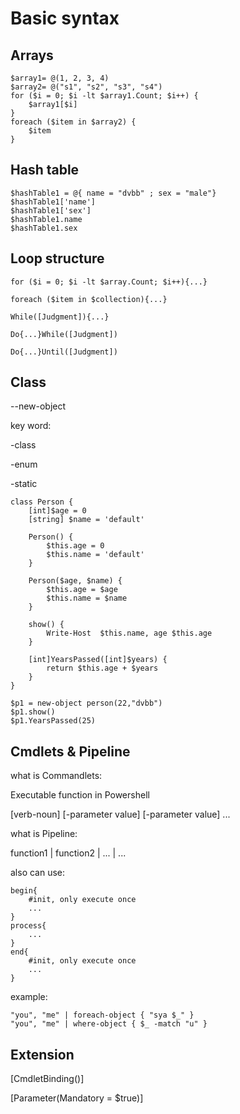# Basic syntax

## Arrays

```
$array1= @(1, 2, 3, 4)
$array2= @("s1", "s2", "s3", "s4")
for ($i = 0; $i -lt $array1.Count; $i++) {
    $array1[$i]
}
foreach ($item in $array2) {
    $item
}
```

## Hash table

```
$hashTable1 = @{ name = "dvbb" ; sex = "male"}
$hashTable1['name']
$hashTable1['sex']
$hashTable1.name
$hashTable1.sex 
```

## Loop structure
`for ($i = 0; $i -lt $array.Count; $i++){...}`

`foreach ($item in $collection){...}`

`While([Judgment]){...}`

`Do{...}While([Judgment])`

`Do{...}Until([Judgment])`

## Class

--new-object

key word:

-class

-enum

-static

```
class Person {
    [int]$age = 0
    [string] $name = 'default'

    Person() {
        $this.age = 0
        $this.name = 'default'
    }
    
    Person($age, $name) {
        $this.age = $age
        $this.name = $name
    }

    show() {
        Write-Host  $this.name, age $this.age
    }

    [int]YearsPassed([int]$years) {
        return $this.age + $years
    }
}

$p1 = new-object person(22,"dvbb")
$p1.show()
$p1.YearsPassed(25)
```

## Cmdlets & Pipeline

what is Commandlets: 

Executable function in Powershell

[verb-noun] [-parameter value] [-parameter value] ...

what is Pipeline:

function1 | function2 | ... | ...

also can use:

```
begin{
    #init, only execute once
    ...
}
process{
    ...
} 
end{
    #init, only execute once
    ...
}
```

example:
```
"you", "me" | foreach-object { "sya $_" }
"you", "me" | where-object { $_ -match "u" }
```

## Extension

[CmdletBinding()]

[Parameter(Mandatory = $true)]